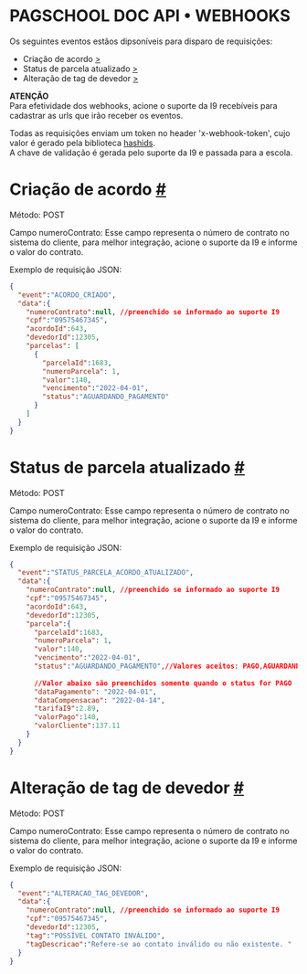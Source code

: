 # **PAGSCHOOL DOC API • WEBHOOKS**

Os seguintes eventos estãos dipsoníveis para disparo de requisições:


- Criação de acordo [>](#criacao-acordo)
- Status de parcela atualizado [>](#status-parcela-atualizado)
- Alteração de tag de devedor [>](#alteracao-tag-devedor)



**ATENÇÃO**  
Para efetividade dos webhooks, acione o suporte da I9 recebíveis para cadastrar 
as urls que irão receber os eventos.  

Todas as requisições enviam um token no header 'x-webhook-token', cujo valor é gerado pela biblioteca [hashids](https://hashids.org/).   
A chave de validação é gerada pelo suporte da I9 e passada para a escola.


# Criação de acordo [ # ](#criacao-acordo) 

Método: POST  

Campo numeroContrato: Esse campo representa o número de contrato no sistema do cliente, para melhor integração, acione o suporte da I9 e informe o valor do contrato.

Exemplo de requisição JSON:

```JSON
{
  "event":"ACORDO_CRIADO",
  "data":{
    "numeroContrato":null, //preenchido se informado ao suporte I9
    "cpf":"09575467345",
    "acordoId":643,
    "devedorId":12305,
    "parcelas": [
      {
        "parcelaId":1683,
        "numeroParcela": 1,
        "valor":140,
        "vencimento":"2022-04-01",
        "status":"AGUARDANDO_PAGAMENTO"
      }
    ]
  }
}
```


# Status de parcela atualizado [ # ](#status-parcela-atualizado) 

Método: POST  

Campo numeroContrato: Esse campo representa o número de contrato no sistema do cliente, para melhor integração, acione o suporte da I9 e informe o valor do contrato.

Exemplo de requisição JSON:

```JSON
{
  "event":"STATUS_PARCELA_ACORDO_ATUALIZADO",
  "data":{
    "numeroContrato":null, //preenchido se informado ao suporte I9
    "cpf":"09575467345",
    "acordoId":643,
    "devedorId":12305,
    "parcela":{
      "parcelaId":1683,
      "numeroParcela": 1,
      "valor":140,
      "vencimento":"2022-04-01",
      "status":"AGUARDANDO_PAGAMENTO",//Valores aceitos: PAGO,AGUARDANDO_PAGAMENTO,VENCIDA
      
      //Valor abaixo são preenchidos somente quando o status for PAGO
      "dataPagamento": "2022-04-01",
      "dataCompensacao": "2022-04-14",
      "tarifaI9":2.89,
      "valorPago":140,
      "valorCliente":137.11
    }
  }
}
```



# Alteração de tag de devedor [ # ](#alteracao-tag-devedor)

Método: POST  

Campo numeroContrato: Esse campo representa o número de contrato no sistema do cliente, para melhor integração, acione o suporte da I9 e informe o valor do contrato.


Exemplo de requisição JSON:

```JSON
{
  "event":"ALTERACAO_TAG_DEVEDOR",
  "data":{
    "numeroContrato":null, //preenchido se informado ao suporte I9
    "cpf":"09575467345",
    "devedorId":12305,
    "tag":"POSSÍVEL CONTATO INVÁLIDO",
    "tagDescricao":"Refere-se ao contato inválido ou não existente. "
  }
}
```

